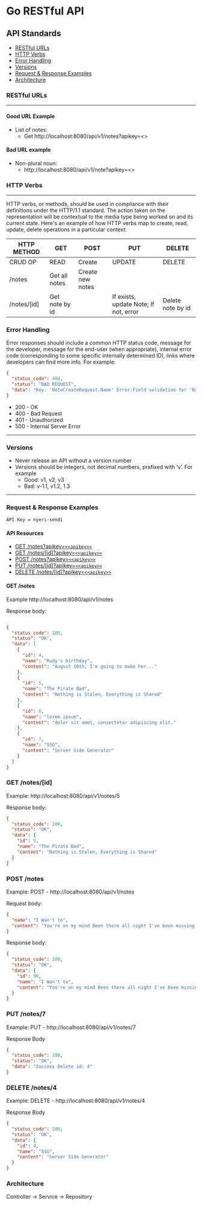 # Go RESTful API

## API Standards

* [RESTful URLs](https://github.com/ujklm23/restful_api#restful-urls)
* [HTTP Verbs](https://github.com/ujklm23/restful_api#http-verbs)
* [Error Handling](https://github.com/ujklm23/restful_api#error-handling)
* [Versions](https://github.com/ujklm23/restful_api#versions)
* [Request & Response Examples](https://github.com/ujklm23/restful_api#request--response--examples)
* [Architecture](https://github.com/ujklm23/restful_api#architecture)

### RESTful URLs

___

#### Good URL Example

* List of notes:
    * Get http://localhost:8080/api/v1/notes?apikey=<<apikey>>

#### Bad URL example

* Non-plural noun:
    * http://localhost:8080/api/v1/note?apikey=<<apikey>>

### HTTP Verbs

___

HTTP verbs, or methods, should be used in compliance with their definitions under the HTTP/1.1 standard. The action
taken on the representation will be contextual to the media type being worked on and its current state. Here's an
example of how HTTP verbs map to create, read, update, delete operations in a particular context:

| HTTP METHOD | GET            | POST       | PUT         | DELETE |
| ----------- | --------------- | --------- | ----------- | ------ |
| CRUD OP     | READ          | Create      | UPDATE      | DELETE |
| /notes      | Get all notes | Create new notes | |  |
| /notes/[id] | Get note by id | | If exists, update Note; If not, error | Delete note by id |

### Error Handling

Error responses should include a common HTTP status code, message for the developer, message for the end-user (when
appropriate), internal error code (corresponding to some specific internally determined ID), links where developers can
find more info. For example:

```json
{
  "status_code": 400,
  "status": "BAD REQUEST",
  "data": "Key: 'NoteCreateRequest.Name' Error:Field validation for 'Name' failed on the 'required' tag"
}
```

* 200 - OK
* 400 - Bad Request
* 401 - Unauthorized
* 500 - Internal Server Error

___

### Versions

* Never release an API without a version number
* Versions should be integers, not decimal numbers, prefixed with ‘v’. For example
    * Good: v1, v2, v3
    * Bad: v-1.1, v1.2, 1.3

___

### Request & Response Examples

```API Key = nyeri-sendi```

#### API Resources

* [GET /notes?apikey=`<<apikey>>`](https://github.com/ujklm23/restful_api#get-notes)
* [GET /notes/[id]?apikey=`<<apikey>>`](https://github.com/ujklm23/restful_api#get-notesid)
* [POST /notes?apikey=`<<apikey>>`](https://github.com/ujklm23/restful_api#post-notes)
* [PUT /notes/[id]?apikey=`<<apikey>>`](https://github.com/ujklm23/restful_api#put-notesid)
* [DELETE /notes/[id]?apikey=`<<apikey>>`](https://github.com/ujklm23/restful_api#delete-notesid)

#### GET /notes

Example http://localhost:8080/api/v1/notes

Response body:

```json

{
  "status_code": 200,
  "status": "OK",
  "data": [
    {
      "id": 4,
      "name": "Rudy's birthday",
      "content": "August 10th, I'm going to make her..."
    },
    {
      "id": 5,
      "name": "The Pirate Bad",
      "content": "Nothing is Stolen, Everything is Shared"
    },
    {
      "id": 6,
      "name": "lorem ipsum",
      "content": "dolor sit amet, consectetur adipiscing elit."
    },
    {
      "id": 7,
      "name": "SSG",
      "content": "Server Side Generator"
    }
  ]
}
```

### GET /notes/[id]

Example: http://localhost:8080/api/v1/notes/5

Response body:

```json
{
  "status_code": 200,
  "status": "OK",
  "data": {
    "id": 5,
    "name": "The Pirate Bad",
    "content": "Nothing is Stolen, Everything is Shared"
  }
}
```

### POST /notes

Example: POST - http://localhost:8080/api/v1/notes

Request body:

```json
{
  "name": "I Wan't to",
  "content": "You're on my mind Been there all night I've been missing seeing my midnight queen Come have a drink"
}
```

Response body:

```json
{
  "status_code": 200,
  "status": "OK",
  "data": {
    "id": 90,
    "name": "I Wan't to",
    "content": "You're on my mind Been there all night I've been missing seeing my midnight queen Come have a drink"
  }
}
```

### PUT /notes/7

Example: PUT - http://localhost:8080/api/v1/notes/7

Response Body

```json
{
  "status_code": 200,
  "status": "OK",
  "data": "Success Delete id: 4"
}
```

### DELETE /notes/4

Example: DELETE - http://localhost:8080/api/v1/notes/4

Response Body

```json
{
  "status_code": 200,
  "status": "OK",
  "data": {
    "id": 4,
    "name": "SSG",
    "content": "Server Side Generator"
  }
}
```

### Architecture

Controller -> Service -> Repository